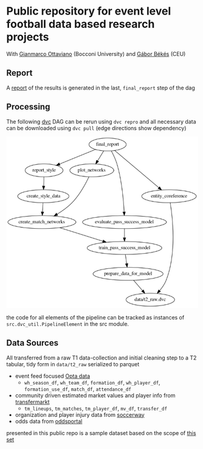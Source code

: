 # Public repository for event level football data based research projects

With [Gianmarco Ottaviano](https://sites.google.com/view/gipottaviano) 
(Bocconi University) and 
[Gábor Békés](https://sites.google.com/site/bekesg/) (CEU)

## Report

A [report](reports/main_report.md) of the results is generated
in the last, `final_report` step of the dag

## Processing

The following [dvc](https://dvc.org/) DAG can be rerun using `dvc repro`
 and all necessary data can be downloaded using `dvc pull` 
 (edge directions show dependency)

![dvc-pipeline](dvcdag.png)

the code for all elements of the pipeline can be tracked as instances of 
`src.dvc_util.PipelineElement` in the src module. 

## Data Sources

All transferred from a raw T1 data-collection and initial cleaning
step to a T2 tabular, tidy form in `data/t2_raw` serialized to parquet

- event feed focused [Opta data](https://www.docdroid.net/ymMGPRQ/opta-playground-f24-documentation-pdf) 
  - `wh_season_df`, `wh_team_df`, `formation_df`, `wh_player_df`, `formation_use_df`, `match_df`, `attendance_df`
- community driven estimated market values and player info from [transfermarkt](https://www.transfermarkt.com/)
  - `tm_lineups`, `tm_matches`, `tm_player_df`, `mv_df`, `transfer_df`
- organization and player injury data from [soccerway](https://uk.soccerway.com/)
- odds data from [oddsportal](https://www.oddsportal.com/)

presented in this public repo is a sample dataset based on the scope of
[this set](https://figshare.com/collections/Soccer_match_event_dataset/4415000/5)

